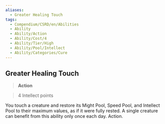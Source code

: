 ```yaml
---
aliases:
  - Greater Healing Touch
tags:
  - Compendium/CSRD/en/Abilities
  - Ability
  - Ability/Action
  - Ability/Cost/4
  - Ability/Tier/High
  - Ability/Pool/Intellect
  - Ability/Categories/Cure
---
```

  
    
## Greater Healing Touch    
>**Action**    
>4 Intellect points  
    
You touch a creature and restore its Might Pool, Speed Pool, and Intellect Pool to their maximum values, as if it were fully rested. A single creature can benefit from this ability only once each day. Action.